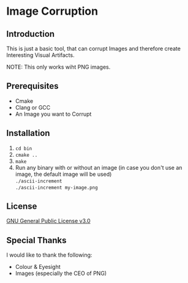 # Image Corruption

## Introduction

This is just a basic tool, that can corrupt Images and therefore create Interesting Visual Artifacts.

NOTE: This only works wiht PNG images.

## Prerequisites

- Cmake
- Clang or GCC
- An Image you want to Corrupt

## Installation

1. `cd bin`
2. `cmake ..`
3. `make`
4. Run any binary with or without an image (in case you don't use an image, the default image will be used)  
`./ascii-increment`  
`./ascii-increment my-image.png`

## License

[GNU General Public License v3.0](./LICENSE)

## Special Thanks

I would like to thank the following:

- Colour & Eyesight
- Images (especially the CEO of PNG)

